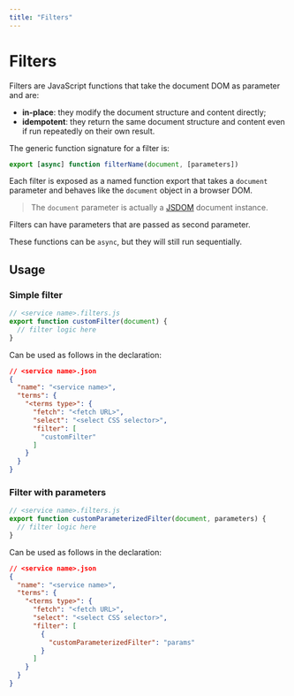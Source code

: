 ```yaml
---
title: "Filters"
---
```


# Filters

Filters are JavaScript functions that take the document DOM as parameter and are:

- **in-place**: they modify the document structure and content directly;
- **idempotent**: they return the same document structure and content even if run repeatedly on their own result.

The generic function signature for a filter is:

```js
export [async] function filterName(document, [parameters])
```

Each filter is exposed as a named function export that takes a `document` parameter and behaves like the `document` object in a browser DOM.
> The `document` parameter is actually a [JSDOM](https://github.com/jsdom/jsdom) document instance.

Filters can have parameters that are passed as second parameter.

These functions can be `async`, but they will still run sequentially.

## Usage

### Simple filter

```js
// <service name>.filters.js
export function customFilter(document) {
  // filter logic here
}
```

Can be used as follows in the declaration:

```json
// <service name>.json
{
  "name": "<service name>",
  "terms": {
    "<terms type>": {
      "fetch": "<fetch URL>",
      "select": "<select CSS selector>",
      "filter": [
        "customFilter"
      ]
    }
  }
}
```

### Filter with parameters

```js
// <service name>.filters.js
export function customParameterizedFilter(document, parameters) {
  // filter logic here
}
```

Can be used as follows in the declaration:

```json
// <service name>.json
{
  "name": "<service name>",
  "terms": {
    "<terms type>": {
      "fetch": "<fetch URL>",
      "select": "<select CSS selector>",
      "filter": [
        {
          "customParameterizedFilter": "params"
        }
      ]
    }
  }
}
```

